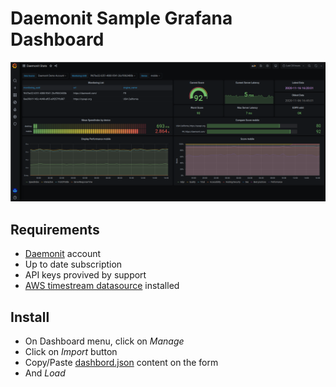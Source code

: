 Daemonit Sample Grafana Dashboard
=================================

![Daemonit sample dashboard](.media/dashboard_sample_v1.png?raw=true)


Requirements
------------

- [Daemonit](https://daemonit.com) account
- Up to date subscription
- API keys provived by support
- [AWS timestream datasource](https://grafana.com/grafana/plugins/grafana-timestream-datasource) installed


Install
-------

- On Dashboard menu, click on *Manage*
- Click on *Import* button
- Copy/Paste [dashbord.json](src/dashboard.json) content on the form
- And *Load*

